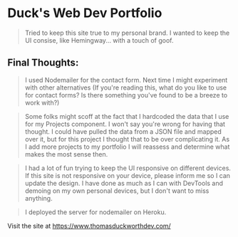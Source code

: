  # Duck's Web Dev Portfolio #

 > Tried to keep this site true to my personal brand. I wanted to keep the UI consise, like Hemingway... with a touch of goof.

## Final Thoughts: ## 

> I used Nodemailer for the contact form. Next time I might experiment with other alternatives (If you're reading this, what do you like to use for contact forms? Is there something you've found to be a breeze to work with?)

> Some folks might scoff at the fact that I hardcoded the data that I use for my Projects component. I won't say you're wrong for having that thought. I could have pulled the data from a JSON file and mapped over it, but for this project I thought that to be over complicating it. As I add more projects to my portfolio I will reassess and determine what makes the most sense then.

> I had a lot of fun trying to keep the UI responsive on different devices. If this site is not responsive on your device, please inform me so I can update the design. I have done as much as I can with DevTools and demoing on my own personal devices, but I don't want to miss anything.

> I deployed the server for nodemailer on Heroku.

Visit the site at https://www.thomasduckworthdev.com/
